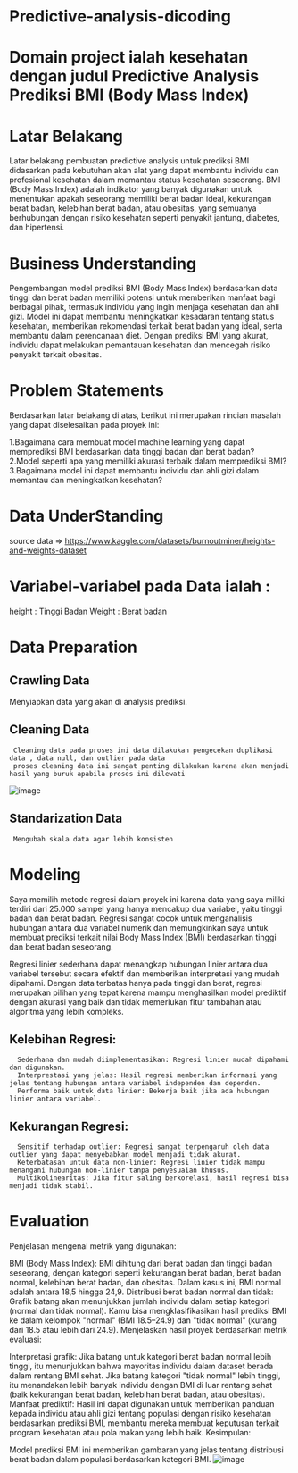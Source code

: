 # Predictive-analysis-dicoding
# Domain project ialah kesehatan dengan judul Predictive Analysis Prediksi BMI (Body Mass Index)
# Latar Belakang

Latar belakang pembuatan predictive analysis untuk prediksi BMI didasarkan pada kebutuhan akan alat yang dapat membantu individu dan profesional kesehatan dalam memantau status kesehatan seseorang. BMI (Body Mass Index) adalah indikator yang banyak digunakan untuk menentukan apakah seseorang memiliki berat badan ideal, kekurangan berat badan, kelebihan berat badan, atau obesitas, yang semuanya berhubungan dengan risiko kesehatan seperti penyakit jantung, diabetes, dan hipertensi.

# Business Understanding
Pengembangan model prediksi BMI (Body Mass Index) berdasarkan data tinggi dan berat badan memiliki potensi untuk memberikan manfaat bagi berbagai pihak, termasuk individu yang ingin menjaga kesehatan dan ahli gizi. Model ini dapat membantu meningkatkan kesadaran tentang status kesehatan, memberikan rekomendasi terkait berat badan yang ideal, serta membantu dalam perencanaan diet. Dengan prediksi BMI yang akurat, individu dapat melakukan pemantauan kesehatan dan mencegah risiko penyakit terkait obesitas.

# Problem Statements
Berdasarkan latar belakang di atas, berikut ini merupakan rincian masalah yang dapat diselesaikan pada proyek ini:

1.Bagaimana cara membuat model machine learning yang dapat memprediksi BMI berdasarkan data tinggi badan dan berat badan?</br>
2.Model seperti apa yang memiliki akurasi terbaik dalam memprediksi BMI?</br>
3.Bagaimana model ini dapat membantu individu dan ahli gizi dalam memantau dan meningkatkan kesehatan?

# Data UnderStanding
source data => https://www.kaggle.com/datasets/burnoutminer/heights-and-weights-dataset
# Variabel-variabel pada Data ialah :
height : Tinggi Badan
Weight : Berat badan

# Data Preparation
  ## Crawling Data
  Menyiapkan data yang akan di analysis prediksi.
  ## Cleaning Data
     Cleaning data pada proses ini data dilakukan pengecekan duplikasi data , data null, dan outlier pada data
     proses cleaning data ini sangat penting dilakukan karena akan menjadi hasil yang buruk apabila proses ini dilewati
![image](https://github.com/user-attachments/assets/eb925291-1930-467e-ad68-1e4960ed58f3)

  ## Standarization Data
     Mengubah skala data agar lebih konsisten
# Modeling
Saya memilih metode regresi dalam proyek ini karena data yang saya miliki terdiri dari 25.000 sampel yang hanya mencakup dua variabel, yaitu tinggi badan dan berat badan. Regresi sangat cocok untuk menganalisis hubungan antara dua variabel numerik dan memungkinkan saya untuk membuat prediksi terkait nilai Body Mass Index (BMI) berdasarkan tinggi dan berat badan seseorang.

Regresi linier sederhana dapat menangkap hubungan linier antara dua variabel tersebut secara efektif dan memberikan interpretasi yang mudah dipahami. Dengan data terbatas hanya pada tinggi dan berat, regresi merupakan pilihan yang tepat karena mampu menghasilkan model prediktif dengan akurasi yang baik dan tidak memerlukan fitur tambahan atau algoritma yang lebih kompleks.
  ## Kelebihan Regresi:
      Sederhana dan mudah diimplementasikan: Regresi linier mudah dipahami dan digunakan.
      Interprestasi yang jelas: Hasil regresi memberikan informasi yang jelas tentang hubungan antara variabel independen dan dependen.
      Performa baik untuk data linier: Bekerja baik jika ada hubungan linier antara variabel.
  ## Kekurangan Regresi:

      Sensitif terhadap outlier: Regresi sangat terpengaruh oleh data outlier yang dapat menyebabkan model menjadi tidak akurat.
      Keterbatasan untuk data non-linier: Regresi linier tidak mampu menangani hubungan non-linier tanpa penyesuaian khusus.
      Multikolinearitas: Jika fitur saling berkorelasi, hasil regresi bisa menjadi tidak stabil.
# Evaluation
Penjelasan mengenai metrik yang digunakan:

BMI (Body Mass Index): BMI dihitung dari berat badan dan tinggi badan seseorang, dengan kategori seperti kekurangan berat badan, berat badan normal, kelebihan berat badan, dan obesitas. Dalam kasus ini, BMI normal adalah antara 18,5 hingga 24,9.
Distribusi berat badan normal dan tidak: Grafik batang akan menunjukkan jumlah individu dalam setiap kategori (normal dan tidak normal). Kamu bisa mengklasifikasikan hasil prediksi BMI ke dalam kelompok "normal" (BMI 18.5–24.9) dan "tidak normal" (kurang dari 18.5 atau lebih dari 24.9).
Menjelaskan hasil proyek berdasarkan metrik evaluasi:

Interpretasi grafik: Jika batang untuk kategori berat badan normal lebih tinggi, itu menunjukkan bahwa mayoritas individu dalam dataset berada dalam rentang BMI sehat. Jika batang kategori "tidak normal" lebih tinggi, itu menandakan lebih banyak individu dengan BMI di luar rentang sehat (baik kekurangan berat badan, kelebihan berat badan, atau obesitas).
Manfaat prediktif: Hasil ini dapat digunakan untuk memberikan panduan kepada individu atau ahli gizi tentang populasi dengan risiko kesehatan berdasarkan prediksi BMI, membantu mereka membuat keputusan terkait program kesehatan atau pola makan yang lebih baik.
Kesimpulan:

Model prediksi BMI ini memberikan gambaran yang jelas tentang distribusi berat badan dalam populasi berdasarkan kategori BMI.
![image](https://github.com/user-attachments/assets/940a44ed-9c15-4aca-8cc8-468a0170f32d)

